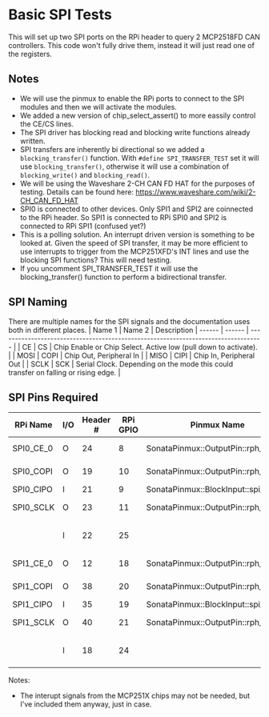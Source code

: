 # Basic SPI Tests

This will set up two SPI ports on the RPi header to query 2 MCP2518FD CAN controllers. This code won't fully drive them, instead it will just read one of the registers.

## Notes
* We will use the pinmux to enable the RPi ports to connect to the SPI modules and then we will activate the modules.
* We added a new version of chip_select_assert() to more eassily control the CE/CS lines.
* The SPI driver has blocking read and blocking write functions already written.
* SPI transfers are inherently bi directional so we added a `blocking_transfer()` function. With `#define SPI_TRANSFER_TEST` set it will use `blocking_transfer()`, otherwise it will use a combination of `blocking_write()` and `blocking_read()`.
* We will be using the Waveshare 2-CH CAN FD HAT for the purposes of testing. Details can be found here: https://www.waveshare.com/wiki/2-CH_CAN_FD_HAT
* SPI0 is connected to other devices. Only SPI1 and SPI2 are coinnected to the RPi header. So SPI1 is connected to RPi SPI0 and SPI2 is connected to RPi SPI1 (confused yet?)
* This is a polling solution. An interrupt driven version is something to be looked at. Given the speed of SPI transfer, it may be more efficient to use interrupts to trigger from the MCP251XFD's INT lines and use the blocking SPI functions? This will need testing.
* If you uncomment SPI_TRANSFER_TEST it will use the blocking_transfer() function to perform a bidirectional transfer.

## SPI Naming
There are multiple names for the SPI signals and the documentation uses both in different places.
| Name 1 | Name 2 | Description
| ------ | ------ | ---------------------------------------------------------------------------------- |
|   CE   |   CS   | Chip Enable or Chip Select. Active low (pull down to activate).                    |
|  MOSI  |  COPI  | Chip Out, Peripheral In                                                            |
|  MISO  |  CIPI  | Chip In, Peripheral Out                                                            |
|  SCLK  |   SCK  | Serial Clock. Depending on the mode this could transfer on falling or rising edge. |

## SPI Pins Required

|  RPi Name | I/O | Header # | RPi GPIO | Pinmux Name                          | Pinmux Option  | Waveshare Name | Notes |
| --------- | --- | -------- | -------- | ------------------------------------ | -------------- | -------------- | --- |
| SPI0_CE_0 |  O  |    24    |     8    | SonataPinmux::OutputPin::rph_g8      | 1 (spi_1_cs_0) | CS_0           |     |
| SPI0_COPI |  O  |    19    |    10    | SonataPinmux::OutputPin::rph_g10     | 1 (spi_1_copi) | MOSI_0         |     |
| SPI0_CIPO |  I  |    21    |     9    | SonataPinmux::BlockInput::spi_1_cipo | 1 (rph_g9)     | MISO_0         |     |
| SPI0_SCLK |  O  |    23    |    11    | SonataPinmux::OutputPin::rph_g11     | 1 (spi_1_sclk) | SCK_0          |     |
|           |  I  |    22    |    25    |                                      |                | INT_0          | Not implemented yet. |
| SPI1_CE_0 |  O  |    12    |    18    | SonataPinmux::OutputPin::rph_g18     | 1 (spi_2_cs_0) | CS_1           |     |
| SPI1_COPI |  O  |    38    |    20    | SonataPinmux::OutputPin::rph_g20     | 1 (spi_2_copi) | MOSI_1         |     |
| SPI1_CIPO |  I  |    35    |    19    | SonataPinmux::BlockInput::spi_2_cipo | 1 (rph_g19)    | MISO_1         |     |
| SPI1_SCLK |  O  |    40    |    21    | SonataPinmux::OutputPin::rph_g21     | 1 (spi_1_sclk) | SCK_1          |     |
|           |  I  |    18    |    24    |                                      |                | INT_1          | Not implemented yet. |
Notes:
* The interupt signals from the MCP251X chips may not be needed, but I've included them anyway, just in case.
